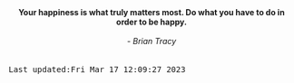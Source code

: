 
<div align="center"><b><span>Your happiness is what truly matters most. Do what you have to do in order to be happy.</span></b><br><br><i> - Brian Tracy</i></div>
<br><br><kbd>Last updated:Fri Mar 17 12:09:27 2023</kbd>